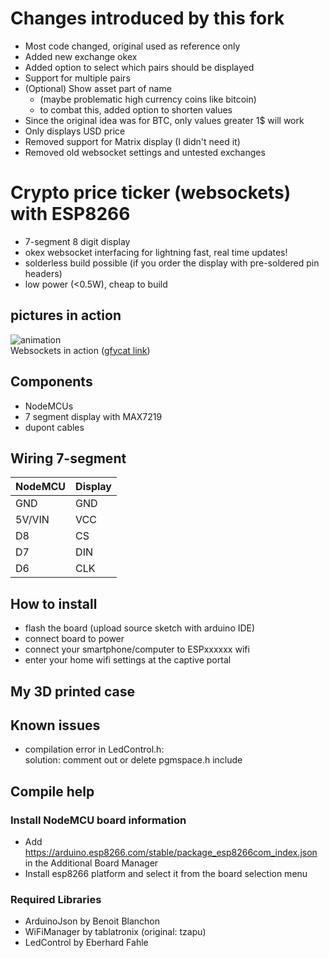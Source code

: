 # Changes introduced by this fork
- Most code changed, original used as reference only
- Added new exchange okex
- Added option to select which pairs should be displayed
- Support for multiple pairs
- (Optional) Show asset part of name 
  - (maybe problematic high currency coins like bitcoin)
  - to combat this, added option to shorten values
- Since the original idea was for BTC, only values greater 1$ will work
- Only displays USD price
- Removed support for Matrix display (I didn't need it)
- Removed old websocket settings and untested exchanges

# Crypto price ticker (websockets) with ESP8266 
- 7-segment 8 digit display
- okex websocket interfacing for lightning fast, real time updates!
- solderless build possible (if you order the display with pre-soldered pin headers)
- low power (<0.5W), cheap to build

## pictures in action
![animation](https://thumbs.gfycat.com/VainBeautifulAcornwoodpecker-size_restricted.gif)  
Websockets in action ([gfycat link](https://gfycat.com/gifs/detail/VainBeautifulAcornwoodpecker))

## Components
- NodeMCUs
- 7 segment display with MAX7219
- dupont cables

## Wiring 7-segment
NodeMCU | Display
--- | ---
GND | GND
5V/VIN | VCC
D8  | CS
D7  | DIN
D6  | CLK

## How to install
- flash the board (upload source sketch with arduino IDE)
- connect board to power
- connect your smartphone/computer to ESPxxxxxx wifi
- enter your home wifi settings at the captive portal

## My 3D printed case



## Known issues
- compilation error in LedControl.h:  
solution: comment out or delete pgmspace.h include

## Compile help
### Install NodeMCU board information
- Add https://arduino.esp8266.com/stable/package_esp8266com_index.json in the Additional Board Manager
- Install esp8266 platform and select it from the board selection menu

### Required Libraries
- ArduinoJson by Benoit Blanchon
- WiFiManager by tablatronix (original: tzapu)
- LedControl by Eberhard Fahle